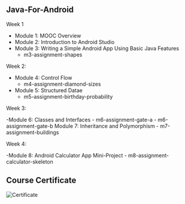 Java-For-Android
-------------------------------------------------------------------

Week 1

- Module 1: MOOC Overview
- Module 2: Introduction to Android Studio
- Module 3: Writing a Simple Android App Using Basic Java Features
	- m3-assignment-shapes
		
Week 2:

- Module 4: Control Flow
	- m4-assignment-diamond-sizes	
- Module 5: Structured Datae
	- m5-assignment-birthday-probability
	
Week 3:
	
-Module 6: Classes and Interfaces
	- m6-assignment-gate-a
	- m6-assignment-gate-b
ModuIe 7: Inheritance and Polymorphism
	- m7-assignment-buildings
	
Week 4:

-Module 8: Android Calculator App Mini-Project 
	- m8-assignment-calculator-skeleton
			
Course Certificate
-------------------------------------------------------------------
![Certificate](/Java-for-android.jpg)